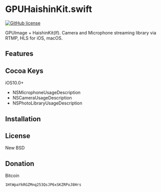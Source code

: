# GPUHaishinKit.swift
[![GitHub license](https://img.shields.io/badge/license-New%20BSD-blue.svg)](https://raw.githubusercontent.com/shogo4405/lf.swift/master/LICENSE.txt)

GPUImage + HaishinKit(lf). Camera and Microphone streaming library via RTMP, HLS for iOS, macOS.

## Features

## Cocoa Keys
iOS10.0+
* NSMicrophoneUsageDescription
* NSCameraUsageDescription
* NSPhotoLibraryUsageDescription

## Installation

## License
New BSD

## Donation
Bitcoin
```txt
1HtWpaYkRGZMnq253QsJP6xSKZRPoJ8Hrs
```
